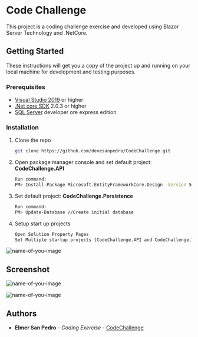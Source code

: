 # Code Challenge

This project is a coding challenge exercise and developed using Blazor Server Technology and .NetCore.

## Getting Started

These instructions will get you a copy of the project up and running on your local machine for development and testing purposes.

### Prerequisites

  - [Visual Studio 2019](https://visualstudio.com/download) or higher
  - [.Net core SDK](https://www.microsoft.com/net/download/windows) 2.0.3 or higher
  - [SQL Server](https://www.microsoft.com/en-us/sql-server/sql-server-downloads) developer ore express edition

### Installation

1. Clone the repo
   ```sh
   git clone https://github.com/devesanpedro/CodeChallenge.git
   ```
2. Open package manager console and set default project: <b>CodeChallenge.API</b>
   ```sh
   Run command:
   PM> Install-Package Microsoft.EntityFrameworkCore.Design -Version 5.0.4
   ```
2. Set default project: <b>CodeChallenge.Persistence</b>
   ```sh
   Run command:
   PM> Update-Database //Create initial database
   ```
3. Setup start up projects
   ```sh
   Open Solution Property Pages
   Set Multiple startup projects (CodeChallenge.API and CodeChallenge.Web) 
  ![name-of-you-image](https://github.com/devesanpedro/CodeChallenge/blob/master/startup-projects.PNG?raw=true)
  
## Screenshot

![name-of-you-image](https://github.com/devesanpedro/CodeChallenge/blob/master/application-screenshot.PNG?raw=true)

![name-of-you-image](https://github.com/devesanpedro/CodeChallenge/blob/master/api-service-screenshot.PNG?raw=true)

## Authors
* **Elmer San Pedro** - *Coding Exercise* - [CodeChallenge](https://github.com/devesanpedro/CodeChallenge)
   ```
   
   
